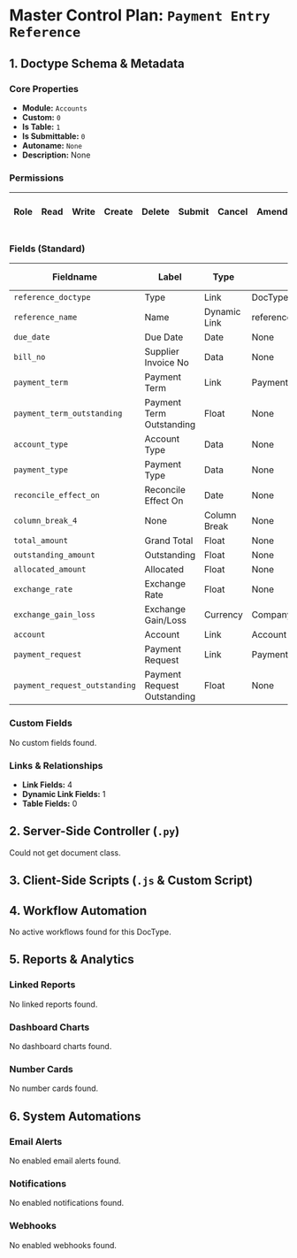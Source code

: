 # Master Control Plan: `Payment Entry Reference`

## 1. Doctype Schema & Metadata

### Core Properties
- **Module:** `Accounts`
- **Custom:** `0`
- **Is Table:** `1`
- **Is Submittable:** `0`
- **Autoname:** `None`
- **Description:** None

### Permissions
| Role | Read | Write | Create | Delete | Submit | Cancel | Amend | Report | Import | Export | Print | Email | Share | Set User Perms |
|---|---|---|---|---|---|---|---|---|---|---|---|---|---|---|


### Fields (Standard)
| Fieldname | Label | Type | Options | Required | Hidden | Read Only | Default | Description |
|---|---|---|---|---|---|---|---|---|
| `reference_doctype` | Type | Link | DocType | ✅ |  |  | None | None |
| `reference_name` | Name | Dynamic Link | reference_doctype | ✅ |  |  | None | None |
| `due_date` | Due Date | Date | None |  |  | ✅ | None | None |
| `bill_no` | Supplier Invoice No | Data | None |  |  | ✅ | None | None |
| `payment_term` | Payment Term | Link | Payment Term |  |  |  | None | None |
| `payment_term_outstanding` | Payment Term Outstanding | Float | None |  |  | ✅ | None | None |
| `account_type` | Account Type | Data | None |  |  |  | None | None |
| `payment_type` | Payment Type | Data | None |  |  |  | None | None |
| `reconcile_effect_on` | Reconcile Effect On | Date | None |  |  | ✅ | None | None |
| `column_break_4` | None | Column Break | None |  |  |  | None | None |
| `total_amount` | Grand Total | Float | None |  |  | ✅ | None | None |
| `outstanding_amount` | Outstanding | Float | None |  |  | ✅ | None | None |
| `allocated_amount` | Allocated | Float | None |  |  |  | None | None |
| `exchange_rate` | Exchange Rate | Float | None |  |  | ✅ | None | None |
| `exchange_gain_loss` | Exchange Gain/Loss | Currency | Company:company:default_currency |  |  | ✅ | None | None |
| `account` | Account | Link | Account |  |  |  | None | None |
| `payment_request` | Payment Request | Link | Payment Request |  |  |  | None | None |
| `payment_request_outstanding` | Payment Request Outstanding | Float | None |  |  | ✅ | None | None |


### Custom Fields
No custom fields found.


### Links & Relationships
- **Link Fields:** 4
- **Dynamic Link Fields:** 1
- **Table Fields:** 0

## 2. Server-Side Controller (`.py`)
Could not get document class.


## 3. Client-Side Scripts (`.js` & Custom Script)




## 4. Workflow Automation
No active workflows found for this DocType.


## 5. Reports & Analytics
### Linked Reports
No linked reports found.


### Dashboard Charts
No dashboard charts found.


### Number Cards
No number cards found.


## 6. System Automations
### Email Alerts
No enabled email alerts found.


### Notifications
No enabled notifications found.


### Webhooks
No enabled webhooks found.
